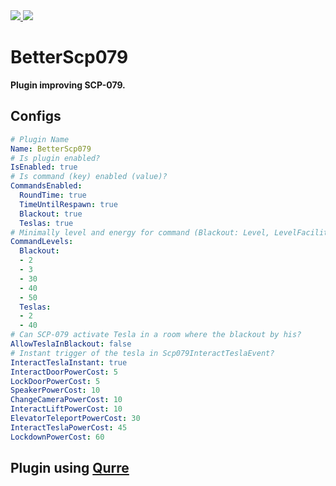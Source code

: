 <a href="https://github.com/I-Tsukuyomi-I/BetterScp079/releases/latest">
  <img src="https://img.shields.io/github/downloads/I-Tsukuyomi-I/BetterScp079/total.svg" />
</a>
<a href="https://github.com/I-Tsukuyomi-I/BetterScp079/commits/main">
  <img src="https://img.shields.io/github/commits-since/I-Tsukuyomi-I/BetterScp079/latest?include_prereleases" />
</a>

# **BetterScp079**
**Plugin improving SCP-079.**
## **Configs**
```yaml
# Plugin Name
Name: BetterScp079
# Is plugin enabled?
IsEnabled: true
# Is command (key) enabled (value)?
CommandsEnabled:
  RoundTime: true
  TimeUntilRespawn: true
  Blackout: true
  Teslas: true
# Minimally level and energy for command (Blackout: Level, LevelFacility, EnergyRoom, EnergyZone, EnergyFacility
CommandLevels:
  Blackout:
  - 2
  - 3
  - 30
  - 40
  - 50
  Teslas:
  - 2
  - 40
# Can SCP-079 activate Tesla in a room where the blackout by his?
AllowTeslaInBlackout: false
# Instant trigger of the tesla in Scp079InteractTeslaEvent?
InteractTeslaInstant: true
InteractDoorPowerCost: 5
LockDoorPowerCost: 5
SpeakerPowerCost: 10
ChangeCameraPowerCost: 10
InteractLiftPowerCost: 10
ElevatorTeleportPowerCost: 30
InteractTeslaPowerCost: 45
LockdownPowerCost: 60
```
## Plugin using [Qurre](https://github.com/Qurre-Team/Qurre-sl)
